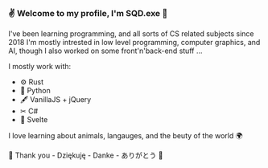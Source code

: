 ### ✌ Welcome to my profile, I'm SQD.exe 📛

I've been learning programming, and all sorts of CS related subjects since 2018
I'm mostly intrested in low level programming, computer graphics, and AI, though I also worked on some front'n'back-end stuff … 

I mostly work with:
- ⚙  Rust
- 🐍 Python
- 🖋  VanillaJS + jQuery
- ✂  C#
- 💎 Svelte

I love learning about animals, langauges, and the beuty of the world 🌍

🌟 Thank you - Dziękuję - Danke - ありがとう 🌟
